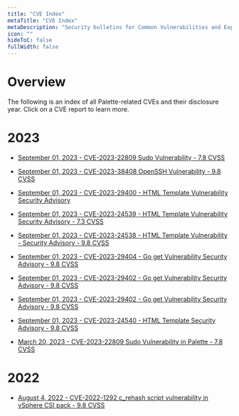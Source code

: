```yaml
---
title: "CVE Index"
metaTitle: "CVE Index"
metaDescription: "Security bulletins for Common Vulnerabilities and Exposures (CVEs) related to Palette"
icon: ""
hideToC: false
fullWidth: false
---
```

# Overview

The following is an index of all Palette-related CVEs and their disclosure year. Click on a CVE report to learn more.

# 2023

- [September 01, 2023 - CVE-2023-22809 Sudo Vulnerability - 7.8 CVSS](/security/security-bulletins/cve-reports#september01,2023-cve-2023-22809sudovulnerability-7.8cvss)


- [September 01, 2023 - CVE-2023-38408 OpenSSH Vulnerability - 9.8 CVSS](/security/security-bulletins/cve-reports#september01,2023-cve-2023-38408opensshvulnerability-9.8cvss)


- [September 01, 2023 - CVE-2023-29400 - HTML Template Vulnerability Security Advisory](/security/security-bulletins/cve-reports#september01,2023-cve-2023-29400-htmltemplatevulnerabilitysecurityadvisory-7.3cvss)


- [September 01, 2023 - CVE-2023-24539 - HTML Template Vulnerability Security Advisory - 7.3 CVSS](/security/security-bulletins/cve-reports#september01,2023-cve-2023-24539-htmltemplatevulnerabilitysecurityadvisory-7.3cvss)


- [September 01, 2023 - CVE-2023-24538 - HTML Template Vulnerability - Security Advisory - 9.8 CVSS](/security/security-bulletins/cve-reports#september01,2023-cve-2023-24538-htmltemplatevulnerability-securityadvisory-9.8cvss)


- [September 01, 2023 - CVE-2023-29404 - Go get Vulnerability Security Advisory - 9.8 CVSS](/security/security-bulletins/cve-reports#september01,2023-cve-2023-29404-cgoldflagsvulnerabilitysecurityadvisory-9.8cvss)


- [September 01, 2023 - CVE-2023-29402 - Go get Vulnerability Security Advisory - 9.8 CVSS](/security/security-bulletins/cve-reports#september01,2023-cve-2023-29402-gomodulesvulnerabilitysecurityadvisory-9.8cvss)


- [September 01, 2023 - CVE-2023-29402 - Go get Vulnerability Security Advisory - 9.8 CVSS](/security/security-bulletins/cve-reports#september01,2023-cve-2023-29402-gogetvulnerabilitysecurityadvisory-9.8cvss)


- [September 01, 2023 - CVE-2023-24540 - HTML Template Security Advisory - 9.8 CVSS](/security/security-bulletins/cve-reports#september01,2023-cve-2023-24540-htmltemplatesecurityadvisory-9.8cvss)


- [March 20, 2023 - CVE-2023-22809 Sudo Vulnerability in Palette - 7.8 CVSS](/security/security-bulletins/cve-reports#march20,2023-cve-2023-22809sudovulnerabilityinpalette-7.8cvss)


# 2022

- [August 4, 2022 - CVE-2022-1292 c_rehash script vulnerability in vSphere CSI pack - 9.8 CVSS](/security/security-bulletins/cve-reports#august4,2022-cve-2022-1292c_rehashscriptvulnerabilityinvspherecsipack-9.8cvss)


<br />